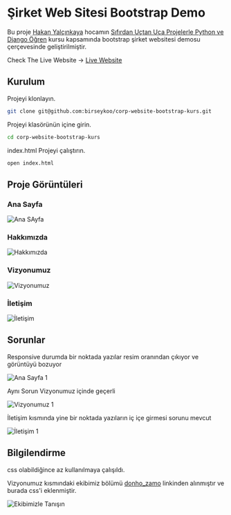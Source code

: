 # Şirket Web Sitesi Bootstrap Demo

Bu proje [Hakan Yalçınkaya](https://github.com/hakanyalcinkaya) hocamın [Sıfırdan Uçtan Uca Projelerle Python ve Django Öğren](https://www.udemy.com/course/full-stack-sifirdan-projelerle-uctan-uca-python-ve-django-egitimi/) kursu kapsamında bootstrap şirket websitesi demosu çerçevesinde geliştirilmiştir.

Check The Live Website -> [Live Website](https://lucky-syrniki-51b2d0.netlify.app/bootstrap-homework/corp-website-bootstrap-kurs/index.html)

## Kurulum

Projeyi klonlayın.

```bash
git clone git@github.com:birseykoo/corp-website-bootstrap-kurs.git
```

Projeyi klasörünün içine girin.

```bash
cd corp-website-bootstrap-kurs
```

index.html Projeyi çalıştırın.

```bash
open index.html
```

## Proje Görüntüleri

### Ana Sayfa

![Ana SAyfa](https://i.imgur.com/z4BfG99.jpeg)

### Hakkımızda

![Hakkımızda](https://i.imgur.com/NDwPsIa.jpeg)

### Vizyonumuz

![Vizyonumuz](https://i.imgur.com/J83X3td.jpeg)

### İletişim

![İletişim](https://i.imgur.com/NuWGkyr.png)

## Sorunlar

Responsive durumda bir noktada yazılar resim oranından çıkıyor ve görüntüyü bozuyor

![Ana Sayfa 1](https://i.imgur.com/Gzszb4Z.png)

Aynı Sorun Vizyonumuz içinde geçerli

![Vizyonumuz 1](https://i.imgur.com/lwf7Gjo.png)

İletişim kısmında yine bir noktada yazıların iç içe girmesi sorunu mevcut

![İletişim 1](https://i.imgur.com/tY8Ihp3.png)

## Bilgilendirme

css olabildiğince az kullanılmaya çalışıldı.

Vizyonumuz kısmındaki ekibimiz bölümü [donho_zamo](https://codepen.io/donho_zamo) linkinden alınmıştır ve burada css'i eklenmiştir.

![Ekibimizle Tanışın](https://i.imgur.com/WSVmpUe.png)
